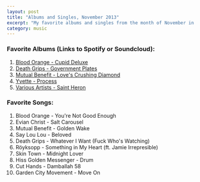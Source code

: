 ```yaml
---
layout: post
title: "Albums and Singles, November 2013"
excerpt: "My favorite albums and singles from the month of November in the 2013th year. "
category: music
---
```


### Favorite Albums (Links to Spotify or Soundcloud):
1. [Blood Orange - Cupid Deluxe](http://open.spotify.com/album/3KIRi1cU8yt3w7xhmiyehM)
1. [Death Grips - Government Plates](https://soundcloud.com/deathgrips/sets/government-plates)
1. [Mutual Benefit - Love's Crushing Diamond](http://open.spotify.com/album/7bdiB9i8o2je2kaPylQ3IF)
1. [Yvette - Process](http://open.spotify.com/album/5S8MnMYvIsYX58LK0qCS7s)
1. [Various Artists - Saint Heron](http://open.spotify.com/album/4YyiYpHr0nOSNFMOu1T690)

### Favorite Songs:
1. Blood Orange - You're Not Good Enough
1. Evian Christ - Salt Carousel
1. Mutual Benefit - Golden Wake
1. Say Lou Lou - Beloved
1. Death Grips - Whatever I Want (Fuck Who's Watching)
1. Röyksopp - Something in My Heart (ft. Jamie Irrepresible)
1. Skin Town - Midnight Lover
1. Hiss Golden Messenger - Drum
1. Cut Hands - Damballah 58
1. Garden City Movement - Move On